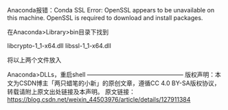 Anaconda报错：Conda SSL Error: OpenSSL appears to be unavailable on this machine. OpenSSL is required to download and install packages.

在Anaconda>Library>bin目录下找到

libcrypto-1_1-x64.dll
libssl-1_1-x64.dll

将以上两个文件放入

Anaconda>DLLs，重启shell
————————————————
版权声明：本文为CSDN博主「两只蜡笔的小新」的原创文章，遵循CC 4.0 BY-SA版权协议，转载请附上原文出处链接及本声明。
原文链接：https://blog.csdn.net/weixin_44503976/article/details/127911384